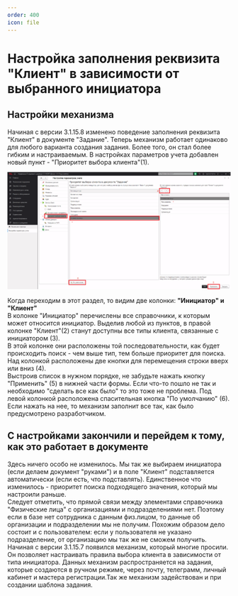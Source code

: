 ```yaml
---
order: 400
icon: file
---
```


# Настройка заполнения реквизита "Клиент" в зависимости от выбранного инициатора

## Настройки механизма

Начиная с версии 3.1.15.8 изменено поведение заполнения реквизита "Клиент" в документе "Задание". Теперь механизм работает одинаково для любого варианта создания задания. Более того, он стал более гибким и настраиваемым.
В настройках параметров учета добавлен новый пункт - "Приоритет выбора клиента"(1).

![01_НастройкаЗаполненияРеквизитаКлиент](static/01_НастройкаЗаполненияРеквизитаКлиент.png)

Когда переходим в этот раздел, то видим две колонки: **"Инициатор" и "Клиент"**  
В колонке "Инициатор" перечислены все справочники, к которым может относится инициатор. Выделив любой из пунктов, в правой колонке "Клиент"(2) станут доступны все типы клиента, связанные с инициатором (3).  
В этой колонке они расположены той последовательности, как будет происходить поиск - чем выше тип, тем больше приоритет для поиска. Над колонкой расположены две кнопки для перемещения строки вверх или вниз (4).  
Выстроив список в нужном порядке, не забудьте нажать кнопку "Применить" (5) в нижней части формы.
Если что-то пошло не так и необходимо "сделать все как было" то это тоже не проблема. Под левой колонкой расположена спасительная кнопка  "По умолчанию" (6).    Если нажать на нее, то механизм заполнит все так, как было предусмотрено разработчиком.  

## С настройками закончили и перейдем к тому, как это работает в документе

Здесь ничего особо не изменилось. Мы так же выбираем инициатора (если делаем документ "руками") и в поле "Клиент" подставляется автоматически (если есть, что подставлять). Единственное что изменилось - приоритет поиска подходящего значения, который мы настроили раньше.  
Следует отметить, что прямой связи между элементами справочника "Физические лица" с организациями и подразделениями нет. Поэтому если в базе нет сотрудника с данным физ.лицом, то данные об организации и подразделении мы не получим. Похожим образом дело состоит и с пользователем: если у пользователя не указано подразделение, от организацию мы так же не сможем получить.  
Начиная с версии 3.1.15.7 появился механизм, который многие просили. Он позволяет настраивать правила выбора клиента в зависимости от типа инициатора. Данных механизм распространяется на задания, которые создаются в ручном режиме, через почту, телеграмм, личный кабинет и мастера регистрации.Так же механизм задействован и при создании шаблона задания.  
